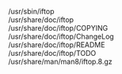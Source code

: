 /usr/sbin/iftop  
/usr/share/doc/iftop  
/usr/share/doc/iftop/COPYING  
/usr/share/doc/iftop/ChangeLog  
/usr/share/doc/iftop/README  
/usr/share/doc/iftop/TODO  
/usr/share/man/man8/iftop.8.gz  
